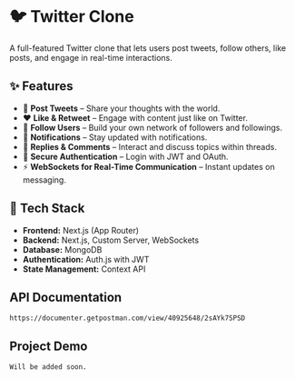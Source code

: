 # 🐦 Twitter Clone

A full-featured Twitter clone that lets users post tweets, follow others, like posts, and engage in real-time interactions.

## ✨ Features
- 📝 **Post Tweets** – Share your thoughts with the world.
- ❤️ **Like & Retweet** – Engage with content just like on Twitter.
- 👥 **Follow Users** – Build your own network of followers and followings.
- 🔔 **Notifications** – Stay updated with notifications.
- 💬 **Replies & Comments** – Interact and discuss topics within threads.
- 🔐 **Secure Authentication** – Login with JWT and OAuth.
- ⚡ **WebSockets for Real-Time Communication** – Instant updates on messaging.

## 🚀 Tech Stack
- **Frontend:** Next.js (App Router)
- **Backend:** Next.js, Custom Server, WebSockets
- **Database:** MongoDB
- **Authentication:** Auth.js with JWT
- **State Management:** Context API

## API Documentation

```
https://documenter.getpostman.com/view/40925648/2sAYk7SPSD
```

## Project Demo

```
Will be added soon.
```

